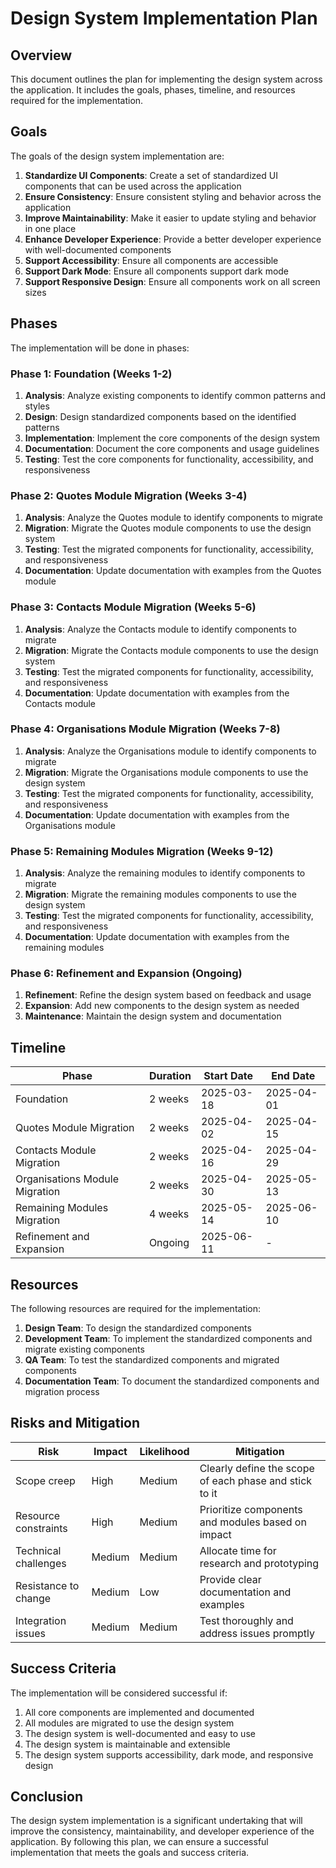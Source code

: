 # Design System Implementation Plan

## Overview

This document outlines the plan for implementing the design system across the application. It includes the goals, phases, timeline, and resources required for the implementation.

## Goals

The goals of the design system implementation are:

1. **Standardize UI Components**: Create a set of standardized UI components that can be used across the application
2. **Ensure Consistency**: Ensure consistent styling and behavior across the application
3. **Improve Maintainability**: Make it easier to update styling and behavior in one place
4. **Enhance Developer Experience**: Provide a better developer experience with well-documented components
5. **Support Accessibility**: Ensure all components are accessible
6. **Support Dark Mode**: Ensure all components support dark mode
7. **Support Responsive Design**: Ensure all components work on all screen sizes

## Phases

The implementation will be done in phases:

### Phase 1: Foundation (Weeks 1-2)

1. **Analysis**: Analyze existing components to identify common patterns and styles
2. **Design**: Design standardized components based on the identified patterns
3. **Implementation**: Implement the core components of the design system
4. **Documentation**: Document the core components and usage guidelines
5. **Testing**: Test the core components for functionality, accessibility, and responsiveness

### Phase 2: Quotes Module Migration (Weeks 3-4)

1. **Analysis**: Analyze the Quotes module to identify components to migrate
2. **Migration**: Migrate the Quotes module components to use the design system
3. **Testing**: Test the migrated components for functionality, accessibility, and responsiveness
4. **Documentation**: Update documentation with examples from the Quotes module

### Phase 3: Contacts Module Migration (Weeks 5-6)

1. **Analysis**: Analyze the Contacts module to identify components to migrate
2. **Migration**: Migrate the Contacts module components to use the design system
3. **Testing**: Test the migrated components for functionality, accessibility, and responsiveness
4. **Documentation**: Update documentation with examples from the Contacts module

### Phase 4: Organisations Module Migration (Weeks 7-8)

1. **Analysis**: Analyze the Organisations module to identify components to migrate
2. **Migration**: Migrate the Organisations module components to use the design system
3. **Testing**: Test the migrated components for functionality, accessibility, and responsiveness
4. **Documentation**: Update documentation with examples from the Organisations module

### Phase 5: Remaining Modules Migration (Weeks 9-12)

1. **Analysis**: Analyze the remaining modules to identify components to migrate
2. **Migration**: Migrate the remaining modules components to use the design system
3. **Testing**: Test the migrated components for functionality, accessibility, and responsiveness
4. **Documentation**: Update documentation with examples from the remaining modules

### Phase 6: Refinement and Expansion (Ongoing)

1. **Refinement**: Refine the design system based on feedback and usage
2. **Expansion**: Add new components to the design system as needed
3. **Maintenance**: Maintain the design system and documentation

## Timeline

| Phase | Duration | Start Date | End Date |
|-------|----------|------------|----------|
| Foundation | 2 weeks | 2025-03-18 | 2025-04-01 |
| Quotes Module Migration | 2 weeks | 2025-04-02 | 2025-04-15 |
| Contacts Module Migration | 2 weeks | 2025-04-16 | 2025-04-29 |
| Organisations Module Migration | 2 weeks | 2025-04-30 | 2025-05-13 |
| Remaining Modules Migration | 4 weeks | 2025-05-14 | 2025-06-10 |
| Refinement and Expansion | Ongoing | 2025-06-11 | - |

## Resources

The following resources are required for the implementation:

1. **Design Team**: To design the standardized components
2. **Development Team**: To implement the standardized components and migrate existing components
3. **QA Team**: To test the standardized components and migrated components
4. **Documentation Team**: To document the standardized components and migration process

## Risks and Mitigation

| Risk | Impact | Likelihood | Mitigation |
|------|--------|------------|------------|
| Scope creep | High | Medium | Clearly define the scope of each phase and stick to it |
| Resource constraints | High | Medium | Prioritize components and modules based on impact |
| Technical challenges | Medium | Medium | Allocate time for research and prototyping |
| Resistance to change | Medium | Low | Provide clear documentation and examples |
| Integration issues | Medium | Medium | Test thoroughly and address issues promptly |

## Success Criteria

The implementation will be considered successful if:

1. All core components are implemented and documented
2. All modules are migrated to use the design system
3. The design system is well-documented and easy to use
4. The design system is maintainable and extensible
5. The design system supports accessibility, dark mode, and responsive design

## Conclusion

The design system implementation is a significant undertaking that will improve the consistency, maintainability, and developer experience of the application. By following this plan, we can ensure a successful implementation that meets the goals and success criteria.